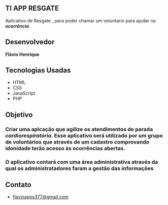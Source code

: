 ## TI APP RESGATE
Aplicativo de Resgate , para poder chamar um voluntario para ajudar na ***ocorrência***

## Desenvolvedor
**Flávio Henrique**

## Tecnologias Usadas
- HTML
- CSS 
- JavaScript 
- PHP 

## Objetivo 
### Criar uma aplcação que agilize os atendimentos de parada ***cardiorespiratória***. Esse aplicativo será utilizado por um grupo de voluntários que através de um cadastro comprovando idonidade terão acesso às ocorrências abertas.
### O aplicativo contará com uma área administrativa através da qual os administratadores faram a gestão das informações 

## Contato 
- [flavioapps377@gmail.com](mailto:flavioapps377@gmail.com)
